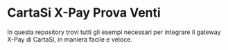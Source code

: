 # CartaSi X-Pay Prova Venti
In questa repository trovi tutti gli esempi necessari per integrare il gateway X-Pay di CartaSi, in maniera facile e veloce.
